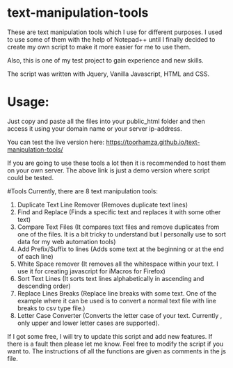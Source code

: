 # text-manipulation-tools
These are text manipulation tools which I use for different purposes. I used to use some of them with the help of Notepad++ until I finally decided to create my own script to make it more easier for me to use them.
 
Also, this is one of my test project to gain experience and new skills.

The script was written with Jquery, Vanilla Javascript, HTML and CSS.

# Usage: 

Just copy and paste all the files into your public_html folder and then access it using your domain name or your server ip-address.

You can test the live version here: https://toorhamza.github.io/text-manipulation-tools/

If you are going to use these tools a lot then it is recommended to host them on your own server. The above link is just a demo version where script could be tested.

#Tools
Currently, there are 8 text manipulation tools:
1. Duplicate Text Line Remover (Removes duplicate text lines)
2. Find and Replace (Finds a specific text and replaces it with some other text)
3. Compare Text Files (It compares text files and remove duplicates from one of the files. It is a bit tricky to understand but I personally use to sort data for my web automation tools)
4. Add Prefix/Suffix to lines (Adds some text at the beginning or at the end of each line)
5. White Space remover (It removes all the whitespace within your text. I use it for creating javascript for iMacros for Firefox)
6. Sort Text Lines (It sorts text lines alphabetically in ascending and descending order)
7. Replace Lines Breaks (Replace line breaks with some text. One of the example where it can be used is to convert a normal text file with line breaks to csv type file.)
8. Letter Case Converter (Converts the letter case of your text. Currently , only upper and lower letter cases are supported).

If I got some free, I will try to update this script and add new features. 
If there is a fault then please let me know.
Feel free to modify the script if you want to. The instructions of all the functions are given as comments in the js file.
